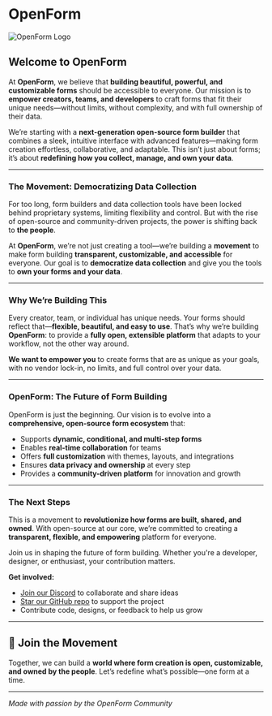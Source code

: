 # OpenForm

![OpenForm Logo](https://via.placeholder.com/600x200?text=OpenForm+Logo)

## Welcome to **OpenForm**

At **OpenForm**, we believe that **building beautiful, powerful, and customizable forms** should be accessible to everyone. Our mission is to **empower creators, teams, and developers** to craft forms that fit their unique needs—without limits, without complexity, and with full ownership of their data.

We’re starting with a **next-generation open-source form builder** that combines a sleek, intuitive interface with advanced features—making form creation effortless, collaborative, and adaptable. This isn’t just about forms; it’s about **redefining how you collect, manage, and own your data**.

---

### The Movement: Democratizing Data Collection

For too long, form builders and data collection tools have been locked behind proprietary systems, limiting flexibility and control. But with the rise of open-source and community-driven projects, the power is shifting back to **the people**.

At **OpenForm**, we’re not just creating a tool—we’re building a **movement** to make form building **transparent, customizable, and accessible** for everyone. Our goal is to **democratize data collection** and give you the tools to **own your forms and your data**.

---

### Why We’re Building This

Every creator, team, or individual has unique needs. Your forms should reflect that—**flexible, beautiful, and easy to use**. That’s why we’re building **OpenForm**: to provide a **fully open, extensible platform** that adapts to your workflow, not the other way around.

**We want to empower you** to create forms that are as unique as your goals, with no vendor lock-in, no limits, and full control over your data.

---

### OpenForm: The Future of Form Building

OpenForm is just the beginning. Our vision is to evolve into a **comprehensive, open-source form ecosystem** that:

- Supports **dynamic, conditional, and multi-step forms**  
- Enables **real-time collaboration** for teams  
- Offers **full customization** with themes, layouts, and integrations  
- Ensures **data privacy and ownership** at every step  
- Provides a **community-driven platform** for innovation and growth

---

### The Next Steps

This is a movement to **revolutionize how forms are built, shared, and owned**. With open-source at our core, we’re committed to creating a **transparent, flexible, and empowering** platform for everyone.

Join us in shaping the future of form building. Whether you're a developer, designer, or enthusiast, your contribution matters.

**Get involved:**

- [Join our Discord](https://discord.gg/your-invite) to collaborate and share ideas  
- [Star our GitHub repo](https://github.com/yourusername/openform) to support the project  
- Contribute code, designs, or feedback to help us grow

---

## 🚀 Join the Movement

Together, we can build a **world where form creation is open, customizable, and owned by the people**. Let’s redefine what’s possible—one form at a time.

---

*Made with passion by the OpenForm Community*

